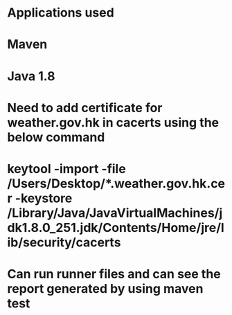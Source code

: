 # Applications used
# Maven 
# Java 1.8
# Need to add certificate for weather.gov.hk in cacerts using the below command
# keytool -import -file /Users/Desktop/*.weather.gov.hk.cer -keystore /Library/Java/JavaVirtualMachines/jdk1.8.0_251.jdk/Contents/Home/jre/lib/security/cacerts
# Can run runner files and can see the report generated by using maven test
